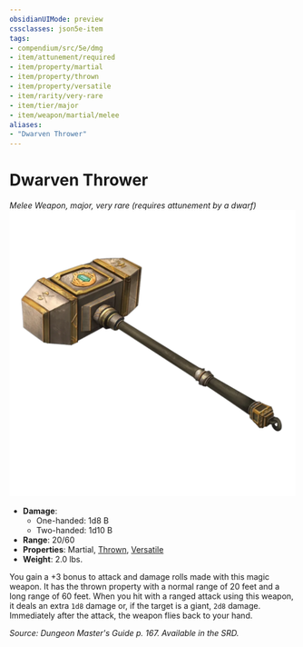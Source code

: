 ```yaml
---
obsidianUIMode: preview
cssclasses: json5e-item
tags:
- compendium/src/5e/dmg
- item/attunement/required
- item/property/martial
- item/property/thrown
- item/property/versatile
- item/rarity/very-rare
- item/tier/major
- item/weapon/martial/melee
aliases: 
- "Dwarven Thrower"
---
```

# Dwarven Thrower
*Melee Weapon, major, very rare (requires attunement by a dwarf)*  
![](https://raw.githubusercontent.com/5etools-mirror-2/5etools-img/main/items/DMG/Dwarven%20Thrower.webp#right)  

- **Damage**:
  - One-handed: 1d8 B
  - Two-handed: 1d10 B
- **Range**: 20/60
- **Properties**: Martial, [Thrown](item-properties.md#Thrown), [Versatile](item-properties.md#Versatile)
- **Weight**: 2.0 lbs.

You gain a +3 bonus to attack and damage rolls made with this magic weapon. It has the thrown property with a normal range of 20 feet and a long range of 60 feet. When you hit with a ranged attack using this weapon, it deals an extra `1d8` damage or, if the target is a giant, `2d8` damage. Immediately after the attack, the weapon flies back to your hand.

*Source: Dungeon Master's Guide p. 167. Available in the SRD.*